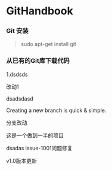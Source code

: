 # GitHandbook
### Git 安装
> sudo apt-get install git

### 从已有的Git库下载代码
1.dsdsds

改动1

dsadsdasd


Creating a new branch is quick & simple.

分支改动

这是一个做到一半的项目

dsadas 
issue-1001问题修复

v1.0版本更新
